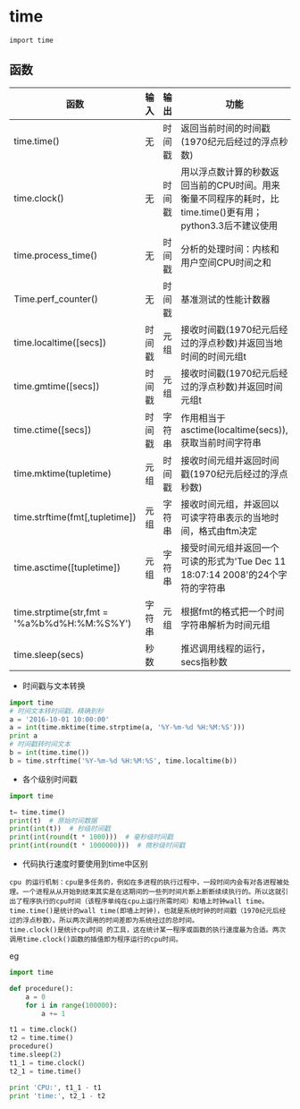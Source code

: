 # time

```
import time
```

## 函数

| 函数                                        | 输入   | 输出   | 功能                                                         |
| ------------------------------------------- | ------ | ------ | ------------------------------------------------------------ |
| time.time()                                 | 无     | 时间戳 | 返回当前时间的时间戳(1970纪元后经过的浮点秒数)               |
| time.clock()                                | 无     | 时间戳 | 用以浮点数计算的秒数返回当前的CPU时间。用来衡量不同程序的耗时，比time.time()更有用；python3.3后不建议使用 |
| time.process_time()                         | 无     | 时间戳 | 分析的处理时间：内核和用户空间CPU时间之和                    |
| Time.perf_counter()                         | 无     | 时间戳 | 基准测试的性能计数器                                         |
| time.localtime([secs])                      | 时间戳 | 元组   | 接收时间戳(1970纪元后经过的浮点秒数)并返回当地时间的时间元组t |
| time.gmtime([secs])                         | 时间戳 | 元组   | 接收时间戳(1970纪元后经过的浮点秒数)并返回时间元组t          |
| time.ctime([secs])                          | 时间戳 | 字符串 | 作用相当于asctime(localtime(secs)),获取当前时间字符串        |
| time.mktime(tupletime)                      | 元组   | 时间戳 | 接收时间元组并返回时间戳(1970纪元后经过的浮点秒数)           |
| time.strftime(fmt[,tupletime])              | 元组   | 字符串 | 接收时间元组，并返回以可读字符串表示的当地时间，格式由ftm决定 |
| time.asctime([tupletime])                   | 元组   | 字符串 | 接受时间元组并返回一个可读的形式为'Tue Dec 11 18:07:14 2008'的24个字符的字符串 |
| time.strptime(str,fmt = '%a%b%d%H:%M:%S%Y') | 字符串 | 元组   | 根据fmt的格式把一个时间字符串解析为时间元组                  |
| time.sleep(secs)                            | 秒数   |        | 推迟调用线程的运行，secs指秒数                               |

- 时间戳与文本转换

```python
import time
# 时间文本转时间戳，精确到秒
a = '2016-10-01 10:00:00'
a = int(time.mktime(time.strptime(a, '%Y-%m-%d %H:%M:%S')))
print a
# 时间戳转时间文本
b = int(time.time())
b = time.strftime('%Y-%m-%d %H:%M:%S', time.localtime(b))
```

- 各个级别时间戳

```python
import time

t= time.time()
print(t)  # 原始时间数据
print(int(t))  # 秒级时间戳
print(int(round(t * 1000)))  # 毫秒级时间戳
print(int(round(t * 1000000)))  # 微秒级时间戳
```

- 代码执行速度时要使用到time中区别

```
cpu 的运行机制：cpu是多任务的，例如在多进程的执行过程中，一段时间内会有对各进程被处理。一个进程从从开始到结束其实是在这期间的一些列时间片断上断断续续执行的。所以这就引出了程序执行的cpu时间（该程序单纯在cpu上运行所需时间）和墙上时钟wall time。
time.time()是统计的wall time(即墙上时钟)，也就是系统时钟的时间戳（1970纪元后经过的浮点秒数）。所以两次调用的时间差即为系统经过的总时间。
time.clock()是统计cpu时间 的工具，这在统计某一程序或函数的执行速度最为合适。两次调用time.clock()函数的插值即为程序运行的cpu时间。
```

eg

```python
import time

def procedure():
    a = 0
    for i in range(100000):
        a += 1

t1 = time.clock()
t2 = time.time()
procedure()
time.sleep(2)
t1_1 = time.clock()
t2_1 = time.time()

print 'CPU:', t1_1 - t1
print 'time:', t2_1 - t2 
```

